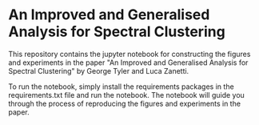 # An Improved and Generalised Analysis for Spectral Clustering
This repository contains the jupyter notebook for constructing the figures and experiments in the paper "An Improved and Generalised Analysis for Spectral Clustering" by George Tyler and Luca Zanetti.

To run the notebook, simply install the requirements packages in the requirements.txt file and run the notebook. The notebook will guide you through the process of reproducing the figures and experiments in the paper.